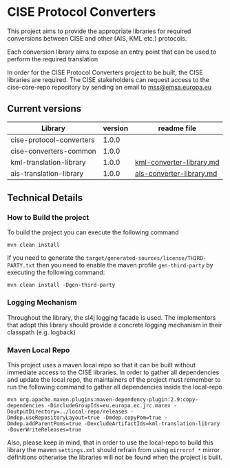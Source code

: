 # CISE Protocol Converters
This project aims to provide the appropriate libraries for required conversions between CISE and other (AIS, KML etc.) protocols.

Each conversion library aims to expose an entry point that can be used to perform the required translation

In order for the CISE Protocol Converters project to be built, the CISE libraries are required. The CISE stakeholders can request access to the cise-core-repo repository by sending an email to mss@emsa.europa.eu

## Current versions

| Library | version | readme file |
--- | --- | --- |
cise-protocol-converters | 1.0.0 |  
cise-converters-common | 1.0.0 |
kml-translation-library | 1.0.0 | [kml-converter-library.md](kml-converter-library/kml-converter-library.md)
ais-translation-library | 1.0.0 | [ais-converter-library.md](ais-converter-library/ais-converter-library.md)

## Technical Details

### How to Build the project
To build the project you can execute the following command
```shell
mvn clean install
```
If you need to generate the `target/generated-sources/license/THIRD-PARTY.txt` then you need to enable the maven profile `gen-third-party` by executing the following command:
```shell
mvn clean install -Dgen-third-party
```

### Logging Mechanism
Throughout the library, the sl4j logging facade is used. The implementors that adopt this library should provide a concrete logging mechanism in their classpath (e.g. logback)

### Maven Local Repo
This project uses a maven local repo so that it can be built without immediate access to the CISE libraries. In order to gather all dependencies and update the local repo, the maintainers of the project must remember to run the following command to gather all dependencies inside the local-repo

```
mvn org.apache.maven.plugins:maven-dependency-plugin:2.9:copy-dependencies -DincludeGroupIds=eu.europa.ec.jrc.marex -DoutputDirectory=../local-repo/releases -Dmdep.useRepositoryLayout=true -Dmdep.copyPom=true -Dmdep.addParentPoms=true -DexcludeArtifactIds=kml-translation-library -DoverWriteReleases=true
```
Also, please keep in mind, that in order to use the local-repo to build this library the maven `settings.xml` should refrain from using `mirrorof *` mirror definitions otherwise the libraries will not be found when the project is built.  
